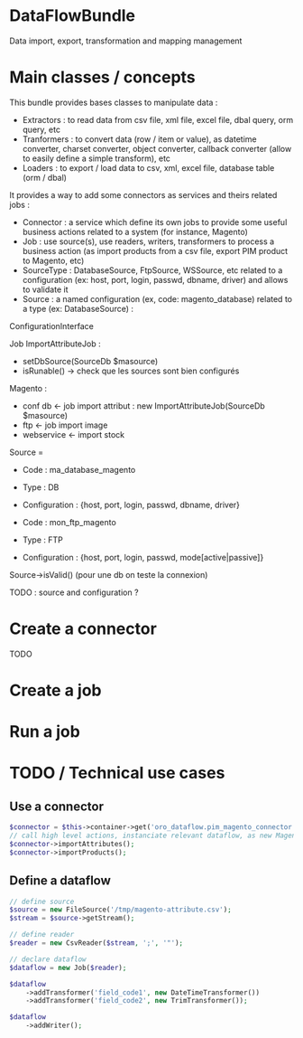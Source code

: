 DataFlowBundle
==============

Data import, export, transformation and mapping management

Main classes /  concepts
========================

This bundle provides bases classes to manipulate data :
- Extractors : to read data from csv file, xml file, excel file, dbal query, orm query, etc
- Tranformers : to convert data (row / item or value), as datetime converter, charset converter, object converter, callback converter (allow to easily define a simple transform), etc
- Loaders : to export / load data to csv, xml, excel file, database table (orm / dbal)

It provides a way to add some connectors as services and theirs related jobs :
- Connector : a service which define its own jobs to provide some useful business actions related to a system (for instance, Magento)
- Job : use source(s), use readers, writers, transformers to process a business action (as import products from a csv file, export PIM product to Magento, etc)
- SourceType : DatabaseSource, FtpSource, WSSource, etc related to a configuration (ex: host, port, login, passwd, dbname, driver) and allows to validate it
- Source : a named configuration (ex, code: magento_database) related to a type (ex: DatabaseSource) :


ConfigurationInterface


Job ImportAttributeJob :
- setDbSource(SourceDb $masource)
- isRunable() -> check que les sources sont bien configurés


Magento : 
- conf db    <- job import attribut : new ImportAttributeJob(SourceDb $masource)
- ftp        <- job import image
- webservice <- import stock

Source =

- Code : ma_database_magento
- Type : DB
- Configuration : {host, port, login, passwd, dbname, driver}

- Code : mon_ftp_magento
- Type : FTP
- Configuration : {host, port, login, passwd, mode[active|passive]} 


Source->isValid() (pour une db on teste la connexion)


TODO : source and configuration ?


Create a connector
==================

TODO

Create a job
============

Run a job
=========



TODO / Technical use cases
==========================

Use a connector
---------------

```php
$connector = $this->container->get('oro_dataflow.pim_magento_connector');
// call high level actions, instanciate relevant dataflow, as new MagentoProductImport() and call process()
$connector->importAttributes();
$connector->importProducts();
```

Define a dataflow
-----------------

```php
// define source
$source = new FileSource('/tmp/magento-attribute.csv');
$stream = $source->getStream();

// define reader
$reader = new CsvReader($stream, ';', '"');

// declare dataflow
$dataflow = new Job($reader);

$dataflow
    ->addTransformer('field_code1', new DateTimeTransformer())
    ->addTransformer('field_code2', new TrimTransformer());

$dataflow
    ->addWriter();
```
